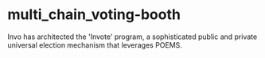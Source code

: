 # multi_chain_voting-booth
Invo has architected the 'Invote' program, a sophisticated public and private universal election mechanism that leverages POEMS.
